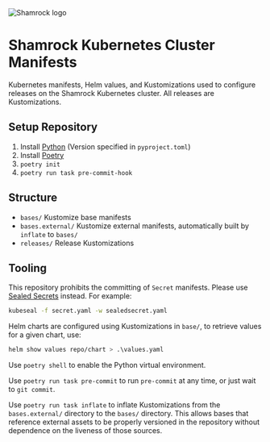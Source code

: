 <picture>
  <source media="(prefers-color-scheme: dark)" srcset="https://s3.shamrock.systems/shamrock-static-assets/logos/shamrock-wide-1500-dark.png">
  <source media="(prefers-color-scheme: light)" srcset="https://s3.shamrock.systems/shamrock-static-assets/logos/shamrock-wide-1500-light.png">
  <img alt="Shamrock logo" src="https://s3.shamrock.systems/shamrock-static-assets/logos/shamrock-wide-1500-flat-gray.png">
</picture>

# Shamrock Kubernetes Cluster Manifests

Kubernetes manifests, Helm values, and Kustomizations used to configure releases on the Shamrock Kubernetes cluster. All
releases are Kustomizations.

## Setup Repository

1. Install [Python](https://www.python.org/) (Version specified in `pyproject.toml`)
2. Install [Poetry](https://python-poetry.org/)
3. `poetry init`
4. `poetry run task pre-commit-hook`

## Structure

- `bases/` Kustomize base manifests
- `bases.external/` Kustomize external manifests, automatically built by `inflate` to `bases/`
- `releases/` Release Kustomizations

## Tooling

This repository prohibits the committing of `Secret` manifests. Please use [Sealed Secrets](https://github.com/bitnami-labs/sealed-secrets) instead. For example:

```sh
kubeseal -f secret.yaml -w sealedsecret.yaml
```

Helm charts are configured using Kustomizations in `base/`, to retrieve values for a given chart, use:

```sh
helm show values repo/chart > .\values.yaml
```

Use `poetry shell` to enable the Python virtual environment.

Use `poetry run task pre-commit` to run `pre-commit` at any time, or just wait to `git commit`.

Use `poetry run task inflate` to inflate Kustomizations from the `bases.external/` directory to the `bases/` directory.
This allows bases that reference external assets to be properly versioned in the repository without dependence on the
liveness of those sources.
